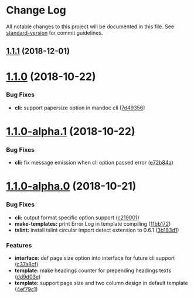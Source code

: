 # Change Log

All notable changes to this project will be documented in this file. See [standard-version](https://github.com/conventional-changelog/standard-version) for commit guidelines.

<a name="1.1.1"></a>
## [1.1.1](https://github.com/chigix/mandoc/compare/v1.1.0...v1.1.1) (2018-12-01)



<a name="1.1.0"></a>
# [1.1.0](https://github.com/chigix/mandoc/compare/v1.1.0-alpha.1...v1.1.0) (2018-10-22)


### Bug Fixes

* **cli:** support papersize option in mandoc cli ([7d49356](https://github.com/chigix/mandoc/commit/7d49356))



<a name="1.1.0-alpha.1"></a>
# [1.1.0-alpha.1](https://github.com/chigix/mandoc/compare/v1.1.0-alpha.0...v1.1.0-alpha.1) (2018-10-22)


### Bug Fixes

* **cli:** fix message emission when cli option passed error ([e72b84a](https://github.com/chigix/mandoc/commit/e72b84a))



<a name="1.1.0-alpha.0"></a>
# [1.1.0-alpha.0](https://github.com/chigix/mandoc/compare/v1.0.2-beta.2...v1.1.0-alpha.0) (2018-10-21)


### Bug Fixes

* **cli:** output format specific option support ([c219001](https://github.com/chigix/mandoc/commit/c219001))
* **make-templates:** print Error Log in template compiling ([11bb172](https://github.com/chigix/mandoc/commit/11bb172))
* **tslint:** install tslint circular import detect extension to 0.6.1 ([3b183d1](https://github.com/chigix/mandoc/commit/3b183d1))


### Features

* **interface:** def page size option into interface for future cli support ([c37a8cf](https://github.com/chigix/mandoc/commit/c37a8cf))
* **template:** make headings counter for prepending headings texts ([dd9d03e](https://github.com/chigix/mandoc/commit/dd9d03e))
* **template:** support page size and two column design in default template ([4ef79c1](https://github.com/chigix/mandoc/commit/4ef79c1))
